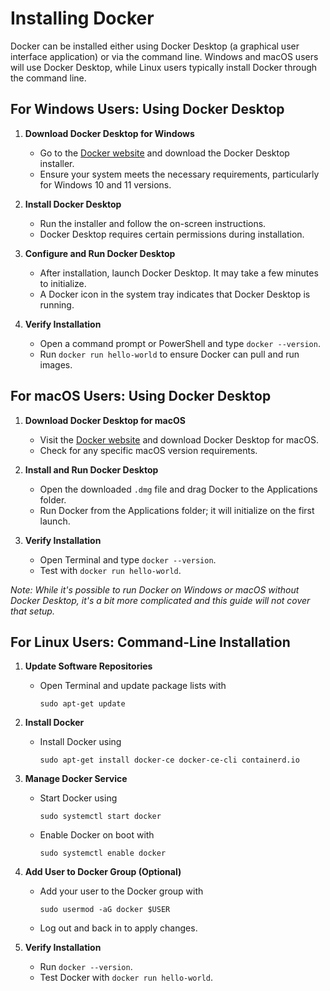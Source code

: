 
# Installing Docker

Docker can be installed either using Docker Desktop (a graphical user interface application) or via the command line. Windows and macOS users will use Docker Desktop, while Linux users typically install Docker through the command line.

## For Windows Users: Using Docker Desktop

1. **Download Docker Desktop for Windows**
    - Go to the [Docker website](https://www.docker.com/products/docker-desktop) and download the Docker Desktop installer.
    - Ensure your system meets the necessary requirements, particularly for Windows 10 and 11 versions.

2. **Install Docker Desktop**
    - Run the installer and follow the on-screen instructions.
    - Docker Desktop requires certain permissions during installation.

3. **Configure and Run Docker Desktop**
    - After installation, launch Docker Desktop. It may take a few minutes to initialize.
    - A Docker icon in the system tray indicates that Docker Desktop is running.

4. **Verify Installation**
    - Open a command prompt or PowerShell and type `docker --version`.
    - Run `docker run hello-world` to ensure Docker can pull and run images.

## For macOS Users: Using Docker Desktop

1. **Download Docker Desktop for macOS**
    - Visit the [Docker website](https://www.docker.com/products/docker-desktop) and download Docker Desktop for macOS.
    - Check for any specific macOS version requirements.

2. **Install and Run Docker Desktop**
    - Open the downloaded `.dmg` file and drag Docker to the Applications folder.
    - Run Docker from the Applications folder; it will initialize on the first launch.

3. **Verify Installation**
    - Open Terminal and type `docker --version`.
    - Test with `docker run hello-world`.


_Note: While it's possible to run Docker on Windows or macOS without Docker Desktop, it's a bit more complicated and this guide will not cover that setup._


## For Linux Users: Command-Line Installation

1. **Update Software Repositories**
    - Open Terminal and update package lists with
      ```
      sudo apt-get update
      ```

2. **Install Docker**
    - Install Docker using
      ```
      sudo apt-get install docker-ce docker-ce-cli containerd.io
      ```

3. **Manage Docker Service**
    - Start Docker using
      ```
      sudo systemctl start docker
      ```
    - Enable Docker on boot with
      ```
      sudo systemctl enable docker
      ```

4. **Add User to Docker Group (Optional)**
    - Add your user to the Docker group with
      ```
      sudo usermod -aG docker $USER
      ```
    - Log out and back in to apply changes.

5. **Verify Installation**
    - Run `docker --version`.
    - Test Docker with `docker run hello-world`.
